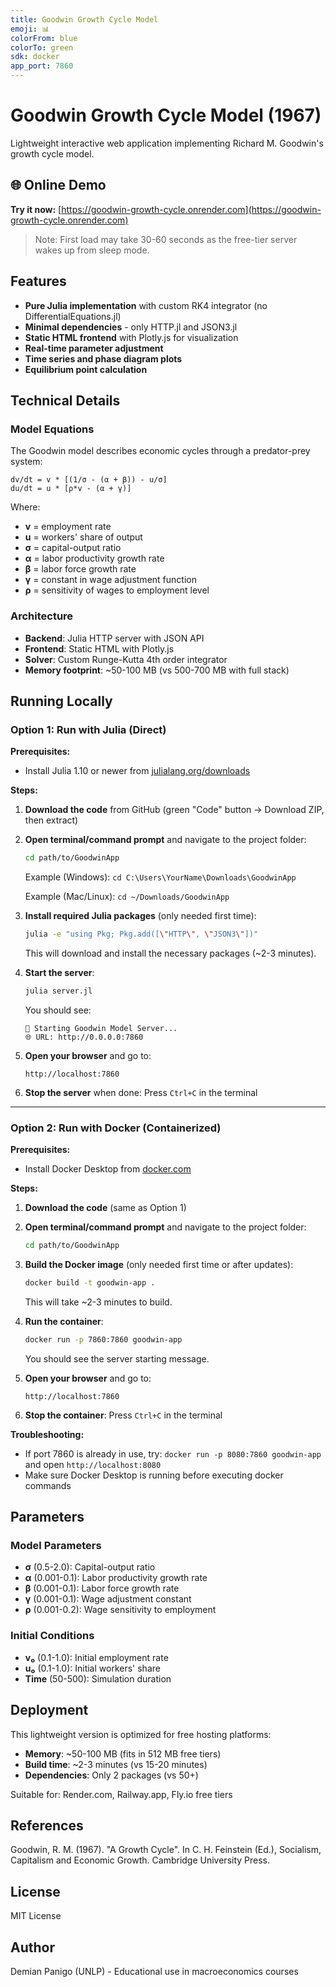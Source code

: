 ```yaml
---
title: Goodwin Growth Cycle Model
emoji: 📊
colorFrom: blue
colorTo: green
sdk: docker
app_port: 7860
---
```


# Goodwin Growth Cycle Model (1967)

Lightweight interactive web application implementing Richard M. Goodwin's growth cycle model.

## 🌐 Online Demo

**Try it now:** [https://goodwin-growth-cycle.onrender.com](https://goodwin-growth-cycle.onrender.com)

> Note: First load may take 30-60 seconds as the free-tier server wakes up from sleep mode.

## Features

- **Pure Julia implementation** with custom RK4 integrator (no DifferentialEquations.jl)
- **Minimal dependencies** - only HTTP.jl and JSON3.jl
- **Static HTML frontend** with Plotly.js for visualization
- **Real-time parameter adjustment**
- **Time series and phase diagram plots**
- **Equilibrium point calculation**

## Technical Details

### Model Equations

The Goodwin model describes economic cycles through a predator-prey system:

```
dv/dt = v * [(1/σ - (α + β)) - u/σ]
du/dt = u * [ρ*v - (α + γ)]
```

Where:
- **v** = employment rate
- **u** = workers' share of output
- **σ** = capital-output ratio
- **α** = labor productivity growth rate
- **β** = labor force growth rate
- **γ** = constant in wage adjustment function
- **ρ** = sensitivity of wages to employment level

### Architecture

- **Backend**: Julia HTTP server with JSON API
- **Frontend**: Static HTML with Plotly.js
- **Solver**: Custom Runge-Kutta 4th order integrator
- **Memory footprint**: ~50-100 MB (vs 500-700 MB with full stack)

## Running Locally

### Option 1: Run with Julia (Direct)

**Prerequisites:**
- Install Julia 1.10 or newer from [julialang.org/downloads](https://julialang.org/downloads/)

**Steps:**

1. **Download the code** from GitHub (green "Code" button → Download ZIP, then extract)

2. **Open terminal/command prompt** and navigate to the project folder:
   ```bash
   cd path/to/GoodwinApp
   ```
   Example (Windows): `cd C:\Users\YourName\Downloads\GoodwinApp`

   Example (Mac/Linux): `cd ~/Downloads/GoodwinApp`

3. **Install required Julia packages** (only needed first time):
   ```bash
   julia -e "using Pkg; Pkg.add([\"HTTP\", \"JSON3\"])"
   ```
   This will download and install the necessary packages (~2-3 minutes).

4. **Start the server**:
   ```bash
   julia server.jl
   ```
   You should see:
   ```
   🚀 Starting Goodwin Model Server...
   🌐 URL: http://0.0.0.0:7860
   ```

5. **Open your browser** and go to:
   ```
   http://localhost:7860
   ```

6. **Stop the server** when done: Press `Ctrl+C` in the terminal

---

### Option 2: Run with Docker (Containerized)

**Prerequisites:**
- Install Docker Desktop from [docker.com](https://www.docker.com/products/docker-desktop/)

**Steps:**

1. **Download the code** (same as Option 1)

2. **Open terminal/command prompt** and navigate to the project folder:
   ```bash
   cd path/to/GoodwinApp
   ```

3. **Build the Docker image** (only needed first time or after updates):
   ```bash
   docker build -t goodwin-app .
   ```
   This will take ~2-3 minutes to build.

4. **Run the container**:
   ```bash
   docker run -p 7860:7860 goodwin-app
   ```
   You should see the server starting message.

5. **Open your browser** and go to:
   ```
   http://localhost:7860
   ```

6. **Stop the container**: Press `Ctrl+C` in the terminal

**Troubleshooting:**
- If port 7860 is already in use, try: `docker run -p 8080:7860 goodwin-app` and open `http://localhost:8080`
- Make sure Docker Desktop is running before executing docker commands

## Parameters

### Model Parameters
- **σ** (0.5-2.0): Capital-output ratio
- **α** (0.001-0.1): Labor productivity growth rate
- **β** (0.001-0.1): Labor force growth rate
- **γ** (0.001-0.1): Wage adjustment constant
- **ρ** (0.001-0.2): Wage sensitivity to employment

### Initial Conditions
- **v₀** (0.1-1.0): Initial employment rate
- **u₀** (0.1-1.0): Initial workers' share
- **Time** (50-500): Simulation duration

## Deployment

This lightweight version is optimized for free hosting platforms:

- **Memory**: ~50-100 MB (fits in 512 MB free tiers)
- **Build time**: ~2-3 minutes (vs 15-20 minutes)
- **Dependencies**: Only 2 packages (vs 50+)

Suitable for: Render.com, Railway.app, Fly.io free tiers

## References

Goodwin, R. M. (1967). "A Growth Cycle". In C. H. Feinstein (Ed.), Socialism, Capitalism and Economic Growth. Cambridge University Press.

## License

MIT License

## Author

Demian Panigo (UNLP) - Educational use in macroeconomics courses
